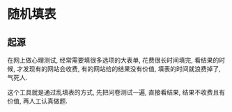 # 随机填表
## 起源
在网上做心理测试, 经常需要填很多选项的大表单, 花费很长时间填完, 看结果的时候, 才发现有的网站会收费, 有的网站给的结果没有价值, 填表的时间就浪费掉了, 气死人.

这个工具就是通过乱填表的方式, 先把问卷测试一遍, 直接看结果, 结果不收费且有价值, 再人工认真做题.